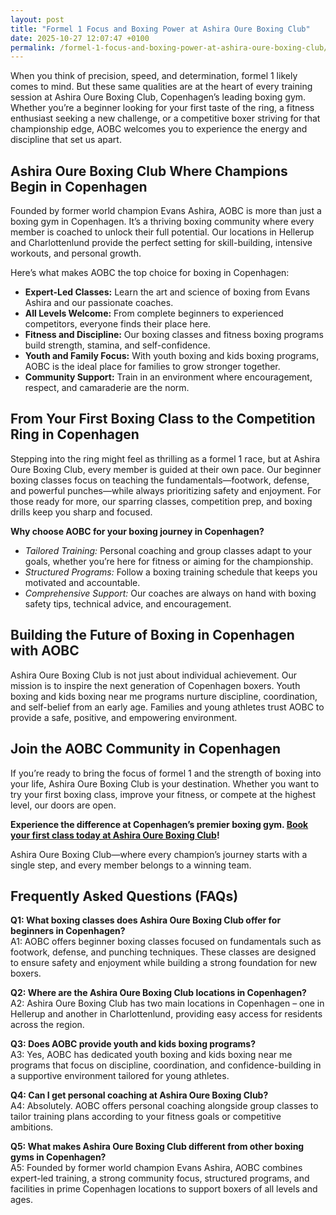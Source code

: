 ```yaml
---
layout: post
title: "Formel 1 Focus and Boxing Power at Ashira Oure Boxing Club"
date: 2025-10-27 12:07:47 +0100
permalink: /formel-1-focus-and-boxing-power-at-ashira-oure-boxing-club/
---
```

When you think of precision, speed, and determination, formel 1 likely comes to mind. But these same qualities are at the heart of every training session at Ashira Oure Boxing Club, Copenhagen’s leading boxing gym. Whether you’re a beginner looking for your first taste of the ring, a fitness enthusiast seeking a new challenge, or a competitive boxer striving for that championship edge, AOBC welcomes you to experience the energy and discipline that set us apart.

## Ashira Oure Boxing Club Where Champions Begin in Copenhagen

Founded by former world champion Evans Ashira, AOBC is more than just a boxing gym in Copenhagen. It’s a thriving boxing community where every member is coached to unlock their full potential. Our locations in Hellerup and Charlottenlund provide the perfect setting for skill-building, intensive workouts, and personal growth.

Here’s what makes AOBC the top choice for boxing in Copenhagen:

- **Expert-Led Classes:** Learn the art and science of boxing from Evans Ashira and our passionate coaches.
- **All Levels Welcome:** From complete beginners to experienced competitors, everyone finds their place here.
- **Fitness and Discipline:** Our boxing classes and fitness boxing programs build strength, stamina, and self-confidence.
- **Youth and Family Focus:** With youth boxing and kids boxing programs, AOBC is the ideal place for families to grow stronger together.
- **Community Support:** Train in an environment where encouragement, respect, and camaraderie are the norm.

## From Your First Boxing Class to the Competition Ring in Copenhagen

Stepping into the ring might feel as thrilling as a formel 1 race, but at Ashira Oure Boxing Club, every member is guided at their own pace. Our beginner boxing classes focus on teaching the fundamentals—footwork, defense, and powerful punches—while always prioritizing safety and enjoyment. For those ready for more, our sparring classes, competition prep, and boxing drills keep you sharp and focused.

**Why choose AOBC for your boxing journey in Copenhagen?**

- *Tailored Training:* Personal coaching and group classes adapt to your goals, whether you’re here for fitness or aiming for the championship.
- *Structured Programs:* Follow a boxing training schedule that keeps you motivated and accountable.
- *Comprehensive Support:* Our coaches are always on hand with boxing safety tips, technical advice, and encouragement.

## Building the Future of Boxing in Copenhagen with AOBC

Ashira Oure Boxing Club is not just about individual achievement. Our mission is to inspire the next generation of Copenhagen boxers. Youth boxing and kids boxing near me programs nurture discipline, coordination, and self-belief from an early age. Families and young athletes trust AOBC to provide a safe, positive, and empowering environment.

## Join the AOBC Community in Copenhagen

If you’re ready to bring the focus of formel 1 and the strength of boxing into your life, Ashira Oure Boxing Club is your destination. Whether you want to try your first boxing class, improve your fitness, or compete at the highest level, our doors are open.

**Experience the difference at Copenhagen’s premier boxing gym. [Book your first class today at Ashira Oure Boxing Club](https://www.ashiraoure.com/)!**

Ashira Oure Boxing Club—where every champion’s journey starts with a single step, and every member belongs to a winning team.

## Frequently Asked Questions (FAQs)

**Q1: What boxing classes does Ashira Oure Boxing Club offer for beginners in Copenhagen?**  
A1: AOBC offers beginner boxing classes focused on fundamentals such as footwork, defense, and punching techniques. These classes are designed to ensure safety and enjoyment while building a strong foundation for new boxers.

**Q2: Where are the Ashira Oure Boxing Club locations in Copenhagen?**  
A2: Ashira Oure Boxing Club has two main locations in Copenhagen – one in Hellerup and another in Charlottenlund, providing easy access for residents across the region.

**Q3: Does AOBC provide youth and kids boxing programs?**  
A3: Yes, AOBC has dedicated youth boxing and kids boxing near me programs that focus on discipline, coordination, and confidence-building in a supportive environment tailored for young athletes.

**Q4: Can I get personal coaching at Ashira Oure Boxing Club?**  
A4: Absolutely. AOBC offers personal coaching alongside group classes to tailor training plans according to your fitness goals or competitive ambitions.

**Q5: What makes Ashira Oure Boxing Club different from other boxing gyms in Copenhagen?**  
A5: Founded by former world champion Evans Ashira, AOBC combines expert-led training, a strong community focus, structured programs, and facilities in prime Copenhagen locations to support boxers of all levels and ages.

<script type="application/ld+json">
{
  "@context": "https://schema.org",
  "@type": "BlogPosting",
  "headline": "Formel 1 Focus and Boxing Power at Ashira Oure Boxing Club",
  "description": "Discover the expert-led boxing training at Ashira Oure Boxing Club in Copenhagen. From beginner boxing classes to competition prep, AOBC offers fitness and discipline in a supportive community.",
  "author": {
    "@type": "Person",
    "name": "Evans Ashira"
  },
  "publisher": {
    "@type": "Person",
    "name": "Evans Ashira"
  },
  "mainEntityOfPage": {
    "@type": "WebPage",
    "@id": "https://www.ashiraoure.com/blog/formel-1-focus-boxing-power"
  },
  "datePublished": "2024-06-01",
  "dateModified": "2024-06-01",
  "keywords": "ashira oure boxing club, ashira oure, aobc, evans ashira, ashira boxing, boxing club copenhagen, boxing gym copenhagen, boxing copenhagen, hellerup boxing gym, copenhagen boxing club, bokseklub københavn, beginner boxing classes, boxing club for beginners, boxing academy, youth boxing, kids boxing near me, boxing classes, sparring classes, boxing competition training, boxing training for kids, amateur boxing club",
  "inLanguage": "en-US"
}
</script>

<script type="application/ld+json">
{
  "@context": "https://schema.org",
  "@type": "FAQPage",
  "mainEntity": [
    {
      "@type": "Question",
      "name": "What boxing classes does Ashira Oure Boxing Club offer for beginners in Copenhagen?",
      "acceptedAnswer": {
        "@type": "Answer",
        "text": "AOBC offers beginner boxing classes focused on fundamentals such as footwork, defense, and punching techniques. These classes are designed to ensure safety and enjoyment while building a strong foundation for new boxers."
      }
    },
    {
      "@type": "Question",
      "name": "Where are the Ashira Oure Boxing Club locations in Copenhagen?",
      "acceptedAnswer": {
        "@type": "Answer",
        "text": "Ashira Oure Boxing Club has two main locations in Copenhagen – one in Hellerup and another in Charlottenlund, providing easy access for residents across the region."
      }
    },
    {
      "@type": "Question",
      "name": "Does AOBC provide youth and kids boxing programs?",
      "acceptedAnswer": {
        "@type": "Answer",
        "text": "Yes, AOBC has dedicated youth boxing and kids boxing near me programs that focus on discipline, coordination, and confidence-building in a supportive environment tailored for young athletes."
      }
    },
    {
      "@type": "Question",
      "name": "Can I get personal coaching at Ashira Oure Boxing Club?",
      "acceptedAnswer": {
        "@type": "Answer",
        "text": "Absolutely. AOBC offers personal coaching alongside group classes to tailor training plans according to your fitness goals or competitive ambitions."
      }
    },
    {
      "@type": "Question",
      "name": "What makes Ashira Oure Boxing Club different from other boxing gyms in Copenhagen?",
      "acceptedAnswer": {
        "@type": "Answer",
        "text": "Founded by former world champion Evans Ashira, AOBC combines expert-led training, a strong community focus, structured programs, and facilities in prime Copenhagen locations to support boxers of all levels and ages."
      }
    }
  ]
}
</script>
